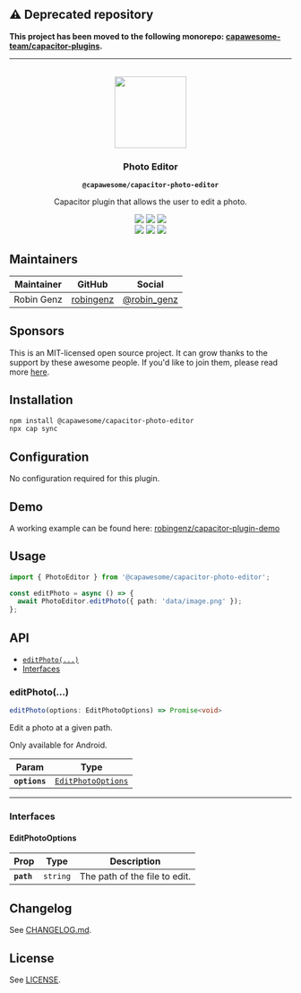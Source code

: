 ## ⚠️ Deprecated repository

**This project has been moved to the following monorepo: [capawesome-team/capacitor-plugins](https://github.com/capawesome-team/capacitor-plugins).**

-----

<p align="center"><br><img src="https://avatars.githubusercontent.com/u/105555861" width="128" height="128" /></p>
<h3 align="center">Photo Editor</h3>
<p align="center"><strong><code>@capawesome/capacitor-photo-editor</code></strong></p>
<p align="center">
  Capacitor plugin that allows the user to edit a photo. 
</p>

<p align="center">
  <img src="https://img.shields.io/maintenance/yes/2023?style=flat-square" />
  <a href="https://github.com/capawesome-team/capacitor-photo-editor/actions?query=workflow%3A%22CI%22"><img src="https://img.shields.io/github/actions/workflow/status/capawesome-team/capacitor-photo-editor/ci.yml?branch=main&style=flat-square" /></a>
  <a href="https://www.npmjs.com/package/@capawesome/capacitor-photo-editor"><img src="https://img.shields.io/npm/l/@capawesome/capacitor-photo-editor?style=flat-square" /></a>
<br>
  <a href="https://www.npmjs.com/package/@capawesome/capacitor-photo-editor"><img src="https://img.shields.io/npm/dw/@capawesome/capacitor-photo-editor?style=flat-square" /></a>
  <a href="https://www.npmjs.com/package/@capawesome/capacitor-photo-editor"><img src="https://img.shields.io/npm/v/@capawesome/capacitor-photo-editor?style=flat-square" /></a>
  <a href="https://github.com/capawesome-team"><img src="https://img.shields.io/badge/part%20of-capawesome-%234f46e5?style=flat-square" /></a>
</p>

## Maintainers

| Maintainer | GitHub                                    | Social                                        |
| ---------- | ----------------------------------------- | --------------------------------------------- |
| Robin Genz | [robingenz](https://github.com/robingenz) | [@robin_genz](https://twitter.com/robin_genz) |

## Sponsors

This is an MIT-licensed open source project. 
It can grow thanks to the support by these awesome people. 
If you'd like to join them, please read more [here](https://github.com/sponsors/capawesome-team).  

<!-- sponsors --><!-- sponsors -->

## Installation

```bash
npm install @capawesome/capacitor-photo-editor
npx cap sync
```

## Configuration

No configuration required for this plugin.

## Demo

A working example can be found here: [robingenz/capacitor-plugin-demo](https://github.com/robingenz/capacitor-plugin-demo)

## Usage

```typescript
import { PhotoEditor } from '@capawesome/capacitor-photo-editor';

const editPhoto = async () => {
  await PhotoEditor.editPhoto({ path: 'data/image.png' });
};
```

## API

<docgen-index>

* [`editPhoto(...)`](#editphoto)
* [Interfaces](#interfaces)

</docgen-index>

<docgen-api>
<!--Update the source file JSDoc comments and rerun docgen to update the docs below-->

### editPhoto(...)

```typescript
editPhoto(options: EditPhotoOptions) => Promise<void>
```

Edit a photo at a given path.

Only available for Android.

| Param         | Type                                                          |
| ------------- | ------------------------------------------------------------- |
| **`options`** | <code><a href="#editphotooptions">EditPhotoOptions</a></code> |

--------------------


### Interfaces


#### EditPhotoOptions

| Prop       | Type                | Description                   |
| ---------- | ------------------- | ----------------------------- |
| **`path`** | <code>string</code> | The path of the file to edit. |

</docgen-api>

## Changelog

See [CHANGELOG.md](https://github.com/capawesome-team/capacitor-photo-editor/blob/main/CHANGELOG.md).

## License

See [LICENSE](https://github.com/capawesome-team/capacitor-photo-editor/blob/main/LICENSE).
